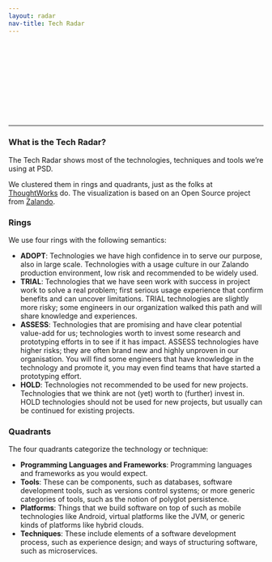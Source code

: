 ```yaml
---
layout: radar
nav-title: Tech Radar
---
```


<svg class="radar" id="radar"></svg>

<script>
radar_visualization({
  svg_id: "radar",
  width: 1450,
  height: 1000,
  colors: {
    background: "#fff",
    grid: "#9a9a9a",
    inactive: "#ddd"
  },
  title: "PSD Tech Radar",
  quadrants: [
    { name: "Languages & Frameworks" },
    { name: "Tools" },
    { name: "Platforms" },
    { name: "Techniques" }
  ],
  rings: [
    { name: "ADOPT", color: "#78bd59", background: "hsl(221, 100%, 93%)" },
    { name: "TRIAL", color: "#47c9a7", background: "hsl(221, 100%, 95%)" },
    { name: "ASSESS", color: "#f7d26d", background: "hsl(221, 100%, 97%)" },
    { name: "HOLD", color: "#eb8178", background: "hsl(221, 100%, 99%)" }
  ],
  print_layout: true,
  // zoomed_quadrant: 0,
  //ENTRIES
// entries: [
//     {
//        quadrant: 3,
//        ring: 0,
//        label: "Spark",
//        moved: 0
//      },
//  ]
  entries: [
  {% for quadrant in site.data.tech_radar %}
    {% for ring in quadrant.rings %}
        {% for item in ring.items %}
            {
                quadrant: {{ quadrant.quadrant }},
                ring: {{ ring.ring }},
                label: "{{ item.label }}",
                moved: {{ item.moved }},
            },    
          {% endfor %}
      {% endfor %}
    {% endfor %}
    ]
  //ENTRIES
});
</script>

---

### What is the Tech Radar?

The Tech Radar shows most of the technologies, techniques and tools we’re using at PSD.  

We clustered them in rings and quadrants, just as the folks at [ThoughtWorks](https://www.thoughtworks.com/radar) do. The visualization is based on an Open Source project from [Zalando](https://github.com/zalando/tech-radar).

### Rings

We use four rings with the following semantics:

* **ADOPT**: Technologies we have high confidence in to serve our purpose, also in large scale. Technologies with a usage culture in our Zalando production environment, low risk and recommended to be widely used.
* **TRIAL**: Technologies that we have seen work with success in project work to solve a real problem; first serious usage experience that confirm benefits and can uncover limitations. TRIAL technologies are slightly more risky; some engineers in our organization walked this path and will share knowledge and experiences.
* **ASSESS**: Technologies that are promising and have clear potential value-add for us; technologies worth to invest some research and prototyping efforts in to see if it has impact. ASSESS technologies have higher risks; they are often brand new and highly unproven in our organisation. You will find some engineers that have knowledge in the technology and promote it, you may even find teams that have started a prototyping effort.
* **HOLD**: Technologies not recommended to be used for new projects. Technologies that we think are not (yet) worth to (further) invest in. HOLD technologies should not be used for new projects, but usually can be continued for existing projects.

### Quadrants

The four quadrants categorize the technology or technique:

* **Programming Languages and Frameworks**: Programming languages and frameworks as you would expect.
* **Tools**: These can be components, such as databases, software development tools, such as versions control systems; or more generic categories of tools, such as the notion of polyglot persistence.
* **Platforms**: Things that we build software on top of such as mobile technologies like Android, virtual platforms like the JVM, or generic kinds of platforms like hybrid clouds.
* **Techniques**: These include elements of a software development process, such as experience design; and ways of structuring software, such as microservices.
